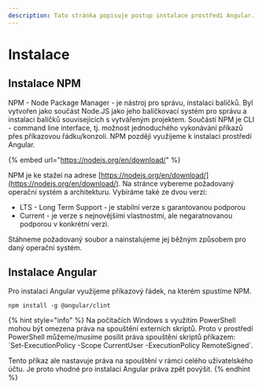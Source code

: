```yaml
---
description: Tato stránka popisuje postup instalace prostředí Angular.
---
```


# Instalace

## Instalace NPM

NPM - Node Package Manager - je nástroj pro správu, instalaci balíčků. Byl vytvořen jako součást Node.JS jako jeho balíčkovací systém pro správu a instalaci balíčků souvisejících s vytvářeným projektem. Součástí NPM je CLI - command line interface, tj. možnost jednoduchého vykonávání příkazů přes příkazovou řádku/konzoli. NPM později využijeme k instalaci prostředí Angular.

{% embed url="https://nodejs.org/en/download/" %}

NPM je ke stažeí na adrese [https://nodejs.org/en/download/](https://nodejs.org/en/download/). Na stránce vybereme požadovaný operační systém a architekturu. Vybíráme také ze dvou verzí:

* LTS - Long Term Support - je stabilní verze s garantovanou podporou
* Current - je verze s nejnovějšími vlastnostmi, ale negaratnovanou podporou v konkrétní verzi.

Stáhneme požadovaný soubor a nainstalujeme jej běžným způsobem pro daný operační systém.

## Instalace Angular

Pro instalaci Angular využijeme příkazový řádek, na kterém spustíme NPM.

```
npm install -g @angular/clint
```

{% hint style="info" %}
Na počítačích Windows s využitím PowerShell mohou být omezena práva na spouštění externích skriptů. Proto v prostředí PowerShell můžeme/musíme posílit práva spouštění skriptů příkazem:\
\`Set-ExecutionPolicy -Scope CurrentUser -ExecutionPolicy RemoteSigned\`.

Tento příkaz ale nastavuje práva na spouštění v rámci celého uživatelského účtu. Je proto vhodné pro instalaci Angular práva zpět povýšit.
{% endhint %}
